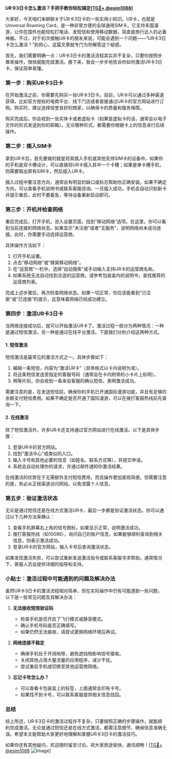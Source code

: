 **UR卡3日卡怎么激活？手把手教你轻松搞定[[TG💪+ @esim1088](https://t.me/s/esim1088)]**

大家好，今天咱们来聊聊关于UR卡3日卡的一些实用小知识。UR卡，也就是Universal Roaming Card，是一种非常方便的全球通用SIM卡。它支持多国漫游，让你在国外也能轻松打电话、发短信和使用移动数据，简直是旅行达人的必备神器。不过，对于初次接触UR卡的朋友来说，可能会遇到一个问题——“UR卡3日卡怎么激活？”别担心，这篇文章就专门为你解答这个疑惑。

首先，我们需要明确一点：UR卡3日卡的激活流程其实并不复杂，只要你按照步骤来操作，很快就能完成激活。接下来，我会一步步地告诉你如何激活UR卡3日卡，保证简单易懂。

### 第一步：购买UR卡3日卡

在开始激活之前，你需要先购买一张UR卡3日卡。目前，UR卡可以通过多种渠道获得，比如官方授权的电商平台、线下门店或者直接通过UR卡的官方网站进行订购。购买时，建议选择信誉良好的商家，以确保卡的质量和服务保障。

购买完成后，你会收到一张实体卡或者虚拟卡（如果是虚拟卡的话，通常会以电子文件的形式发送到你的邮箱）。无论哪种形式，都需要你根据卡上的信息进行后续操作。

### 第二步：插入SIM卡

拿到UR卡后，首先要做的就是将其插入手机或其他支持SIM卡的设备中。如果你的手机是双卡槽设计，可以直接将UR卡插入其中一个卡槽；如果是单卡槽手机，则需要取出原有SIM卡，然后插入UR卡。

插入过程中要注意方向，通常会有明显的缺口或标志帮助你正确安装。如果不确定方向，可以查看手机说明书或联系客服咨询。一旦插入成功，手机会自动识别新卡并提示重启，此时不要着急，等待设备重新启动即可。

### 第三步：开机并检查网络

重启完成后，打开手机，进入设置页面，找到“移动网络”选项。在这里，你可以看到当前连接的网络状态。如果显示“未注册”或者“无服务”，说明网络尚未成功连接。此时，你需要手动选择运营商。

具体操作方法如下：
1. 打开手机设置。
2. 点击“移动网络”或“蜂窝移动网络”。
3. 在“运营商”一栏中，选择“自动搜索”或手动输入支持UR卡的运营商名称。
4. 如果系统无法自动找到合适的运营商，请参考包装盒内的说明书，查找推荐的运营商列表。

完成上述步骤后，再次检查网络状态。如果一切正常，你应该能看到“已注册”或“已连接”的提示，这意味着网络已经成功建立。

### 第四步：激活UR卡3日卡

当网络连接成功后，就可以开始激活UR卡了。激活过程一般分为两种情况：一种是通过短信激活，另一种是通过在线平台激活。下面我们分别介绍这两种方式。

#### 1. 短信激活

短信激活是最常见的激活方式之一。具体步骤如下：

1. 编辑一条短信，内容为“激活UR卡”（具体格式以卡内说明为准）。
2. 将这条短信发送至指定的客服号码（通常会在卡内附带的小卡片上标明）。
3. 稍等片刻，你会收到一条来自客服的确认短信，表明激活成功。

需要注意的是，在发送短信前，确保你的手机已开通国际漫游功能，并且有足够的余额支付短信费用。如果不确定是否开通了国际漫游，可以在拨打客服热线前先查询一下。

#### 2. 在线激活

除了短信激活外，许多UR卡还支持通过官方网站进行在线激活。以下是具体步骤：

1. 登录UR卡的官方网站。
2. 找到“激活中心”或类似的入口。
3. 输入卡号和其他必要的信息（如姓名、联系方式等），并提交申请。
4. 系统会自动处理你的请求，并通过邮件通知你激活结果。

在线激活的优势在于无需额外支付短信费用，而且操作更加直观简便。但需要注意的是，务必从正规渠道访问网站，以免泄露个人信息。

### 第五步：验证激活状态

无论是通过短信还是在线方式激活UR卡，最后一步都是验证激活状态。你可以通过以下几种方法来确认：

1. 查看手机屏幕右上角的信号图标，如果显示正常，说明激活成功。
2. 拨打客服热线（如10086），询问自己的账户信息，如果能够顺利查询到相关信息，则表示激活成功。
3. 登录UR卡的官方网站，输入卡号后查询激活状态。

如果发现激活失败，可以尝试重新发送激活指令或联系客服寻求帮助。通常情况下，客服人员会提供详细的指导和支持。

### 小贴士：激活过程中可能遇到的问题及解决办法

虽然UR卡3日卡的激活流程相对简单，但在实际操作中仍有可能遇到一些问题。以下是一些常见问题及其解决办法：

1. **无法接收短信验证码**
   - 检查手机是否开启了飞行模式或静音模式。
   - 确认手机号码是否正确填写。
   - 如果仍然无法接收，请尝试更换网络环境后再试。

2. **网络连接不稳定**
   - 确保手机处于开阔地带，避免遮挡物影响信号接收。
   - 关闭其他占用大量流量的应用程序，减少干扰。
   - 尝试重启手机或切换至其他运营商网络。

3. **忘记卡号怎么办？**
   - 可以查看卡包装盒上的标签，上面通常会印有卡号。
   - 如果找不到卡号，可以联系客服提供相关信息找回。

### 总结

综上所述，UR卡3日卡的激活过程并不复杂，只要按照正确的步骤操作，就能顺利完成激活。无论是通过短信还是在线方式激活，都需注意细节，确保信息准确无误。希望本文能帮助大家更好地理解和掌握UR卡3日卡的激活技巧。

如果你还有其他疑问，欢迎随时留言讨论。祝大家旅途愉快，通讯顺畅！[[TG💪+ @esim1088](https://t.me/s/esim1088) ![Image](https://i.postimg.cc/4NQfJmqS/Snipaste-2025-05-13-00-14-12.png)]